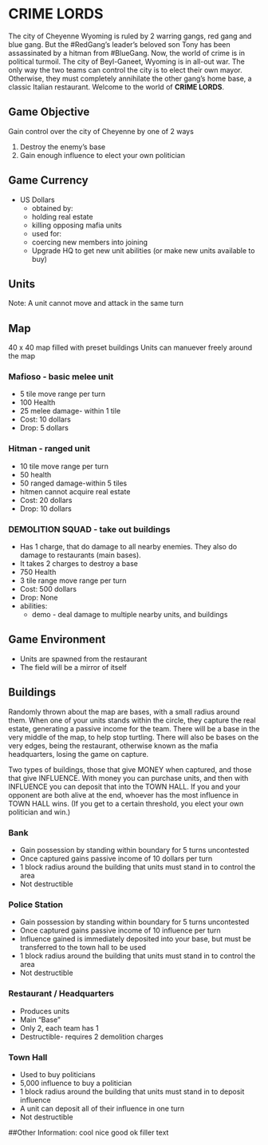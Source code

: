 # CRIME LORDS
The city of Cheyenne Wyoming is ruled by 2 warring gangs, red gang and blue gang. But the #RedGang’s leader’s beloved son Tony has been assassinated by a hitman from #BlueGang. Now, the world of crime is in political turmoil. The city of Beyl-Ganeet, Wyoming is in all-out war. The only way the two teams can control the city is to elect their own mayor. Otherwise, they must completely annihilate the other gang’s home base, a classic Italian restaurant. Welcome to the world of **CRIME LORDS**.

## Game Objective
Gain control over the city of Cheyenne by one of 2 ways
  1.	Destroy the enemy’s base
  2.	Gain enough influence to elect your own politician

## Game Currency
  - US Dollars
    -	obtained by:
      - holding real estate
      - killing opposing mafia units
    -	used for:
      -	coercing new members into joining
      -	Upgrade HQ to get new unit abilities (or make new units available to buy)

## Units
Note: A unit cannot move and attack in the same turn
## Map 
40 x 40 map filled with preset buildings 
Units can manuever freely around the map 
### Mafioso - basic melee unit
  -	5 tile move range per turn
  -	100 Health
  -	25 melee damage- within 1 tile
  -	Cost: 10 dollars
  -	Drop: 5 dollars

### Hitman - ranged unit
  -	10 tile move range per turn
  -	50 health
  -	50 ranged damage-within 5 tiles
  -	hitmen cannot acquire real estate
  -	Cost: 20 dollars
  -	Drop: 10 dollars

### DEMOLITION SQUAD - take out buildings
  -	Has 1 charge, that do damage to all nearby enemies. They also do damage to restaurants (main bases).
  - It takes 2 charges to destroy a base
  -	750 Health
  -	3 tile range move range per turn
  -	Cost: 500 dollars
  -	Drop: None
  -	abilities:
    -	demo - deal damage to multiple nearby units, and buildings

## Game Environment
  -	Units are spawned from the restaurant
  -	The field will be a mirror of itself

## Buildings
Randomly thrown about the map are bases, with a small radius around them. When one of your units stands within the circle, they capture the real estate, generating a passive income for the team. There will be a base in the very middle of the map, to help stop turtling. There will also be bases on the very edges, being the restaurant, otherwise known as the mafia headquarters, losing the game on capture.

Two types of buildings, those that give MONEY when captured, and those that give INFLUENCE. With money you can purchase units, and then with INFLUENCE you can deposit that into the TOWN HALL. If you and your opponent are both alive at the end, whoever has the most influence in TOWN HALL wins. (If you get to a certain threshold, you elect your own politician and win.)

### Bank
  -	Gain possession by standing within boundary for 5 turns uncontested
  -	Once captured gains passive income of 10 dollars per turn
  -	1 block radius around the building that units must stand in to control the area
  - Not destructible

### Police Station
  -	Gain possession by standing within boundary for 5 turns uncontested 
  -	Once captured gains passive income of 10 influence per turn 
  -	Influence gained is immediately deposited into your base, but must be transferred to the town hall to be used
  -	1 block radius around the building that units must stand in to control the area
  -	Not destructible

### Restaurant / Headquarters
  - Produces units 
  -	Main “Base”
  -	Only 2, each team has 1 
  -	Destructible- requires 2 demolition charges 

### Town Hall
  - Used to buy politicians
  - 5,000 influence to buy a politician
  - 1 block radius around the building that units must stand in to deposit influence 
  -	A unit can deposit all of their influence in one turn
  -	Not destructible 



##Other Information:
cool nice good ok filler text
